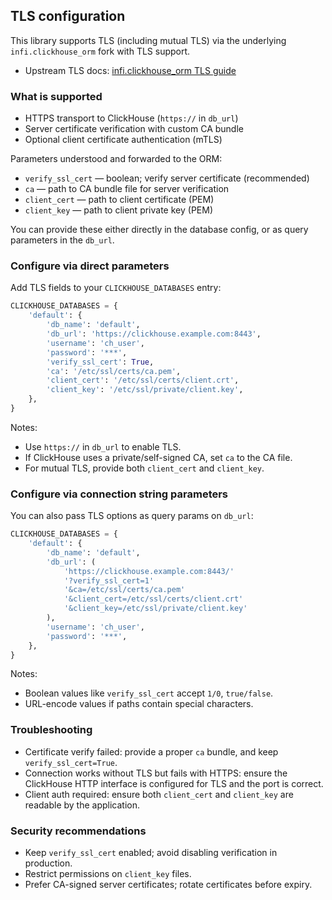 ## TLS configuration

This library supports TLS (including mutual TLS) via the underlying `infi.clickhouse_orm` fork with TLS support.

- Upstream TLS docs: [infi.clickhouse_orm TLS guide](https://github.com/mstikharev/infi.clickhouse_orm/blob/develop/docs/tls.md)

### What is supported

- HTTPS transport to ClickHouse (`https://` in `db_url`)
- Server certificate verification with custom CA bundle
- Optional client certificate authentication (mTLS)

Parameters understood and forwarded to the ORM:
- `verify_ssl_cert` — boolean; verify server certificate (recommended)
- `ca` — path to CA bundle file for server verification
- `client_cert` — path to client certificate (PEM)
- `client_key` — path to client private key (PEM)

You can provide these either directly in the database config, or as query parameters in the `db_url`.

### Configure via direct parameters

Add TLS fields to your `CLICKHOUSE_DATABASES` entry:

```python
CLICKHOUSE_DATABASES = {
    'default': {
        'db_name': 'default',
        'db_url': 'https://clickhouse.example.com:8443',
        'username': 'ch_user',
        'password': '***',
        'verify_ssl_cert': True,
        'ca': '/etc/ssl/certs/ca.pem',
        'client_cert': '/etc/ssl/certs/client.crt',
        'client_key': '/etc/ssl/private/client.key',
    },
}
```

Notes:
- Use `https://` in `db_url` to enable TLS.
- If ClickHouse uses a private/self-signed CA, set `ca` to the CA file.
- For mutual TLS, provide both `client_cert` and `client_key`.

### Configure via connection string parameters

You can also pass TLS options as query params on `db_url`:

```python
CLICKHOUSE_DATABASES = {
    'default': {
        'db_name': 'default',
        'db_url': (
            'https://clickhouse.example.com:8443/'
            '?verify_ssl_cert=1'
            '&ca=/etc/ssl/certs/ca.pem'
            '&client_cert=/etc/ssl/certs/client.crt'
            '&client_key=/etc/ssl/private/client.key'
        ),
        'username': 'ch_user',
        'password': '***',
    },
}
```

Notes:
- Boolean values like `verify_ssl_cert` accept `1/0`, `true/false`.
- URL-encode values if paths contain special characters.

### Troubleshooting

- Certificate verify failed: provide a proper `ca` bundle, and keep `verify_ssl_cert=True`.
- Connection works without TLS but fails with HTTPS: ensure the ClickHouse HTTP interface is configured for TLS and the port is correct.
- Client auth required: ensure both `client_cert` and `client_key` are readable by the application.

### Security recommendations

- Keep `verify_ssl_cert` enabled; avoid disabling verification in production.
- Restrict permissions on `client_key` files.
- Prefer CA-signed server certificates; rotate certificates before expiry.


